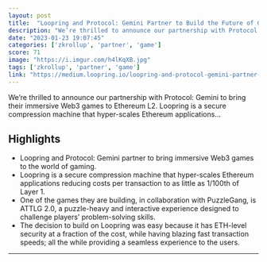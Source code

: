 ```yaml
---
layout: post
title:  "Loopring and Protocol: Gemini Partner to Build the Future of Gaming"
description: "We’re thrilled to announce our partnership with Protocol: Gemini ​​to bring their immersive Web3 games to Ethereum L2. Loopring is a secure compression machine that hyper-scales Ethereum applications…"
date: "2023-01-23 19:07:45"
categories: ['zkrollup', 'partner', 'game']
score: 71
image: "https://i.imgur.com/h4lKqXB.jpg"
tags: ['zkrollup', 'partner', 'game']
link: "https://medium.loopring.io/loopring-and-protocol-gemini-partner-to-build-the-future-of-gaming-a0e4c06ccf26"
---
```


We’re thrilled to announce our partnership with Protocol: Gemini ​​to bring their immersive Web3 games to Ethereum L2. Loopring is a secure compression machine that hyper-scales Ethereum applications…

## Highlights

- Loopring and Protocol: Gemini partner to bring immersive Web3 games to the world of gaming.
- Loopring is a secure compression machine that hyper-scales Ethereum applications reducing costs per transaction to as little as 1/100th of Layer 1.
- One of the games they are building, in collaboration with PuzzleGang, is ATTLG 2.0, a puzzle-heavy and interactive experience designed to challenge players’ problem-solving skills.
- The decision to build on Loopring was easy because it has ETH-level security at a fraction of the cost, while having blazing fast transaction speeds; all the while providing a seamless experience to the users.

---
